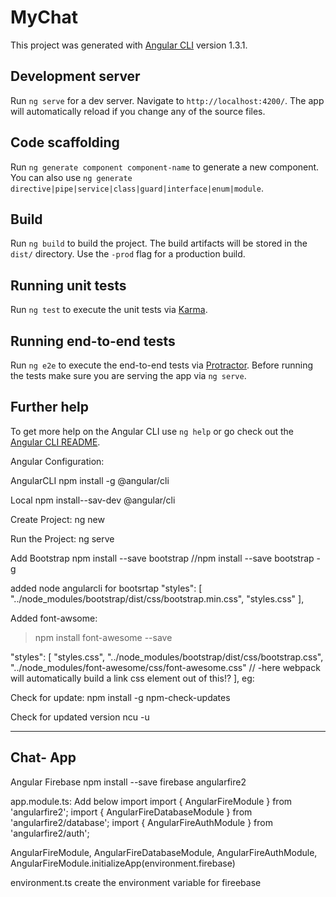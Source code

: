 # MyChat

This project was generated with [Angular CLI](https://github.com/angular/angular-cli) version 1.3.1.

## Development server

Run `ng serve` for a dev server. Navigate to `http://localhost:4200/`. The app will automatically reload if you change any of the source files.

## Code scaffolding

Run `ng generate component component-name` to generate a new component. You can also use `ng generate directive|pipe|service|class|guard|interface|enum|module`.

## Build

Run `ng build` to build the project. The build artifacts will be stored in the `dist/` directory. Use the `-prod` flag for a production build.

## Running unit tests

Run `ng test` to execute the unit tests via [Karma](https://karma-runner.github.io).

## Running end-to-end tests

Run `ng e2e` to execute the end-to-end tests via [Protractor](http://www.protractortest.org/).
Before running the tests make sure you are serving the app via `ng serve`.

## Further help

To get more help on the Angular CLI use `ng help` or go check out the [Angular CLI README](https://github.com/angular/angular-cli/blob/master/README.md).



Angular Configuration:

AngularCLI
npm install -g @angular/cli

Local
npm install--sav-dev @angular/cli

Create Project:
ng new <projectname>

Run the Project:
ng serve

Add Bootstrap
npm install --save bootstrap //npm install --save bootstrap -g

added node angularcli for bootsrtap
 "styles": [
        "../node_modules/bootstrap/dist/css/bootstrap.min.css",
        "styles.css"
      ],

Added font-awsome:
>npm install font-awesome --save

"styles": [
                "styles.css",
                "../node_modules/bootstrap/dist/css/bootstrap.css",
                "../node_modules/font-awesome/css/font-awesome.css" // -here webpack will automatically build a link css element out of this!?
             ],
eg:
 <i class="fa fa-american-sign-language-interpreting fa-5x" aria-hidden="true"> </i>    

Check for update:
npm install -g npm-check-updates

Check for updated version
ncu -u

----------
Chat- App
----------
Angular Firebase
npm install --save firebase angularfire2

app.module.ts:
Add below import
import { AngularFireModule } from 'angularfire2';
import { AngularFireDatabaseModule } from 'angularfire2/database';
import { AngularFireAuthModule } from 'angularfire2/auth';

 AngularFireModule,
    AngularFireDatabaseModule,
    AngularFireAuthModule,
    AngularFireModule.initializeApp(environment.firebase)
	
environment.ts
create the environment variable for fireebase



